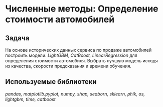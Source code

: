 # Численные методы: Определение стоимости автомобилей

## Задача

На основе исторических данных сервиса по продаже автомобилей построить модели: *LightGBM, CatBoost, LinearRegression* для определения стоимости автомобиля. Выбрать лучшую модель исходя из качества, скорости предсказания и времени обучения.

## Используемые библиотеки
*pandas, matplotlib.pyplot, numpy, shap, seaborn, sklearn, phik, os, lightgbm, time, catboost*
